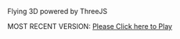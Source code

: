 Flying 3D powered by ThreeJS

MOST RECENT VERSION: [Please Click here to Play](https://rawcdn.githack.com/alperenbutun/Flying-3d/b78f205/index.html)
